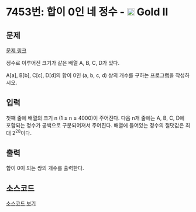 # 7453번: 합이 0인 네 정수 - <img src="https://static.solved.ac/tier_small/14.svg" style="height:20px" /> Gold II

<!-- performance -->

<!-- 문제 제출 후 깃허브에 푸시를 했을 때 제출한 코드의 성능이 입력될 공간입니다.-->

<!-- end -->

## 문제

[문제 링크](https://boj.kr/7453)

<p>정수로 이루어진 크기가 같은 배열 A, B, C, D가 있다.</p>

<p>A[a], B[b], C[c], D[d]의&nbsp;합이 0인&nbsp;(a, b, c, d) 쌍의 개수를 구하는 프로그램을 작성하시오.</p>

## 입력

<p>첫째 줄에 배열의 크기 n (1 ≤ n ≤ 4000)이 주어진다. 다음 n개 줄에는 A, B, C, D에 포함되는 정수가 공백으로 구분되어져서 주어진다. 배열에 들어있는 정수의 절댓값은 최대 2<sup>28</sup>이다.</p>

## 출력

<p>합이 0이 되는 쌍의 개수를 출력한다.</p>

## 소스코드

[소스코드 보기](Main.java)